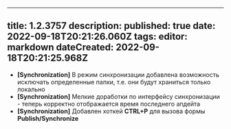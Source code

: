 
---
title: 1.2.3757
description: 
published: true
date: 2022-09-18T20:21:26.060Z
tags: 
editor: markdown
dateCreated: 2022-09-18T20:21:25.968Z
---		
		
- **[Synchronization]** В режим синхронизации добавлена возможность исключать определенные папки, т.е. они будут храниться только локально
- **[Synchronization]** Мелкие доработки по интерфейсу синхронизации - теперь корректно отображается время последнего апдейта
- **[Synchronization]** Добавлен хоткей **CTRL+P** для вызова формы **Publish/Synchronize**